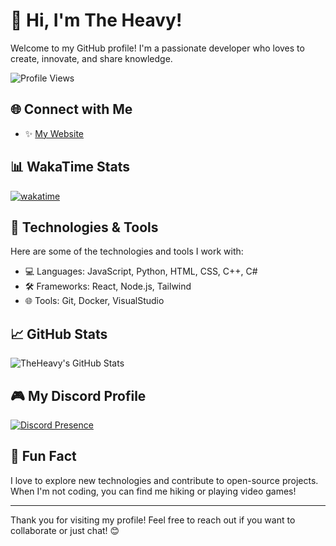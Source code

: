 # 👋 Hi, I'm The Heavy!

Welcome to my GitHub profile! I'm a passionate developer who loves to create, innovate, and share knowledge. 

![Profile Views](https://komarev.com/ghpvc/?username=theveryheavy)

## 🌐 Connect with Me
- ✨ [My Website](https://theheavy.is-a.dev/)

## 📊 WakaTime Stats
[![wakatime](https://wakatime.com/badge/user/fdde6b0a-c9e2-4448-87b9-7bb1afc9e598.svg)](https://wakatime.com/@fdde6b0a-c9e2-4448-87b9-7bb1afc9e598)

## 🚀 Technologies & Tools
Here are some of the technologies and tools I work with:
- 💻 Languages: JavaScript, Python, HTML, CSS, C++, C#
- 🛠 Frameworks: React, Node.js, Tailwind
- 🌐 Tools: Git, Docker, VisualStudio

## 📈 GitHub Stats
![TheHeavy's GitHub Stats](https://github-readme-stats.vercel.app/api?username=theveryheavy&show_icons=true&theme=dark)

## 🎮 My Discord Profile
[![Discord Presence](https://lanyard.cnrad.dev/api/1266113644643614803)](https://discord.com/users/1266113644643614803)

## 🎉 Fun Fact
I love to explore new technologies and contribute to open-source projects. When I'm not coding, you can find me hiking or playing video games!

---

Thank you for visiting my profile! Feel free to reach out if you want to collaborate or just chat! 😊
